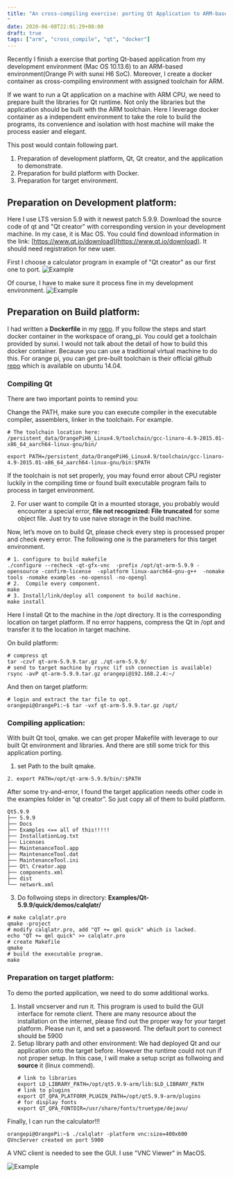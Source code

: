 ```yaml
---
title: "An cross-compiling exercise: porting Qt Application to ARM-base environment with docker environment.
"
date: 2020-06-08T22:01:29+08:00
draft: true
tags: ["arm", "cross_compile", "qt", "docker"]
---
```



Recently I finish a exercise  that porting Qt-based application from my development environment (Mac OS 10.13.6) to an ARM-based environment(Orange Pi with sunxi H6 SoC). Moreover, I create a docker container as cross-compiling environment with assigned toolchain for ARM.

If we want to run a Qt application on a machine with ARM CPU, we need to prepare built the libraries for Qt runtime. Not only the libraries but the application should be built with the ARM toolchain. Here I leverage docker container as a independent environment to take the role to build the programs, its convenience and isolation with host machine will make the process easier and elegant.

This post would contain following part.


1. Preparation of development platform, Qt, Qt creator, and the application to demonstrate.
2. Preparation for build platform with Docker.
3. Preparation for target environment.



## Preparation on Development platform:

Here I use LTS version 5.9 with it newest patch 5.9.9. Download the source code of qt and "Qt creator" with corresponding version in your development machine. In my case, it is Mac OS. You could find download information in the link: [https://www.qt.io/download](https://www.qt.io/download). It should need registration for new user.

First I choose a calculator program in example of "Qt creator" as our first one to port.
![Example](/learning/devops/cross_compilation/porting_app/qt_creator1.png)

Of course, I have to make sure it process fine in my development environment.
![Example](/learning/devops/cross_compilation/porting_app/qt_creator2.png)


## Preparation on Build platform:

I had written a __Dockerfile__ in my [repo](https://github.com/bladesu/cross_compilation_vscode_dev/). If you follow the steps and start docker container in the workspace of orang_pi. You could get a toolchain provided by sunxi. I would not talk about the detail of how to build this docker container. Because you can use a traditional virtual machine to do this. For orange pi, you can get pre-built toolchain is their official github [repo](https://github.com/orangepi-xunlong/toolchain) which is available on ubuntu 14.04.


### Compiling Qt
There are two important points to remind you:

Change the PATH, make sure you can execute compiler in the executable compiler, assemblers, linker in the toolchain. For example.

```
# The toolchain location here: /persistent_data/OrangePiH6_Linux4.9/toolchain/gcc-linaro-4.9-2015.01-x86_64_aarch64-linux-gnu/bin/

export PATH=/persistent_data/OrangePiH6_Linux4.9/toolchain/gcc-linaro-4.9-2015.01-x86_64_aarch64-linux-gnu/bin:$PATH
```
If the toolchain is not set properly, you may found error about CPU register luckily in the compiling time or found built executable program fails to process in target environment.

2. For user want to compile Qt in a mounted storage, you probably would encounter a special error, __file not recognized: File truncated__ for some object file. Just try to use naive storage in the build machine.

Now, let’s move on to build Qt, please check every step is processed proper and check every error. The following one is the parameters for this target environment.

```shell
# 1. configure to build makefile
./configure --recheck -qt-gfx-vnc  -prefix /opt/qt-arm-5.9.9 -opensource -confirm-license  -xplatform linux-aarch64-gnu-g++  -nomake tools -nomake examples -no-openssl -no-opengl
# 2.  Compile every component.
make
# 3. Install/link/deploy all component to build machine.
make install

```
Here I install Qt to the machine in the /opt directory. It is the corresponding location on target platform. If no error happens, compress the Qt in /opt and transfer it to the location in target machine.

On build platform:
```shell
# compress qt
tar -czvf qt-arm-5.9.9.tar.gz ./qt-arm-5.9.9/
# send to target machine by rsync (if ssh connection is available)
rsync -avP qt-arm-5.9.9.tar.gz orangepi@192.168.2.4:~/ 
```
And then on target platform:
```shell
# login and extract the tar file to opt.
orangepi@OrangePi:~$ tar -vxf qt-arm-5.9.9.tar.gz /opt/
```

### Compiling application:
With built Qt tool, qmake. we can get proper Makefile with leverage to our built Qt environment and libraries. And there are still some trick for this application porting.

1. set Path to the built qmake.
```shell
2. export PATH=/opt/qt-arm-5.9.9/bin/:$PATH
```

After some try-and-error, I found the target application needs other code in the examples folder in “qt creator”. So just copy all of them to build platform.
```shell
Qt5.9.9
├── 5.9.9
├── Docs
├── Examples <== all of this!!!!!
├── InstallationLog.txt
├── Licenses
├── MaintenanceTool.app
├── MaintenanceTool.dat
├── MaintenanceTool.ini
├── Qt\ Creator.app
├── components.xml
├── dist
└── network.xml
```
3. Do follwoing steps in directory: __Examples/Qt-5.9.9/quick/demos/calqlatr/__ 
```shell
# make calqlatr.pro
qmake -project
# modify calqlatr.pro, add "QT += qml quick" which is lacked.
echo "QT += qml quick" >> calqlatr.pro
# create Makefile
qmake
# build the executable program.
make
```

### Preparation on target platform: 

To demo the ported application, we need to do some additional works.
1. Install vncserver and run it.
    This program is used to build the GUI interface for remote client. There are many resource about the installation on the internet, please find out the proper way for your target platform. Please run it, and set a password. The default port to connect should be 5900
2. Setup library path and other environment:
    We had deployed Qt and our application onto the target before. However the runtime could not run if not proper setup. In this case, I will make a setup script as follwoing and __source__ it (linux commend).
    ```shell
    # link to libraries
    export LD_LIBRARY_PATH=/opt/qt5.9.9-arm/lib:$LD_LIBRARY_PATH
    # link to plugins
    export QT_QPA_PLATFORM_PLUGIN_PATH=/opt/qt5.9.9-arm/plugins
    # for display fonts
    export QT_QPA_FONTDIR=/usr/share/fonts/truetype/dejavu/
    ```

Finally, I can run the calculator!!!

```shell
orangepi@OrangePi:~$ ./calqlatr -platform vnc:size=400x600
QVncServer created on port 5900
```
A VNC client is needed to see the GUI. I use "VNC Viewer" in MacOS.

![Example](/learning/devops/cross_compilation/porting_app/calqlatr_vnc.png)

